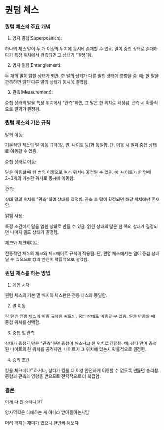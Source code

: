 # 퀀텀 체스

### 퀀텀 체스의 주요 개념

1. 양자 중첩(Superposition):

하나의 체스 말이 두 개 이상의 위치에 동시에 존재할 수 있음.
말이 중첩 상태로 존재하다가 특정 위치에서 관측되면 그 상태가 "결정"됨.

2. 양자 얽힘(Entanglement):

두 개의 말이 얽힌 상태가 되면, 한 말의 상태가 다른 말의 상태에 영향을 줌.
예: 한 말을 관측하면 얽힌 다른 말의 상태가 동시에 결정됨.

3. 관측(Measurement):

중첩 상태의 말을 특정 위치에서 "관측"하면, 그 말은 한 위치로 확정됨.
관측 시 확률적으로 결과가 결정됨.

### 퀀텀 체스의 기본 규칙

말의 이동:

기본적인 체스의 말 이동 규칙(킹, 퀸, 나이트 등)과 동일함.
단, 이동 시 말이 중첩 상태로 이동할 수 있음.

중첩 상태로 이동:

말을 이동할 때 한 번의 이동으로 여러 위치에 중첩될 수 있음.
예: 나이트가 한 턴에 2~3개의 가능한 위치로 동시에 이동함.

관측:

상대 말의 위치를 "관측"하여 상태를 결정함.
관측 후 말이 확정되면 해당 위치에만 존재함.

얽힘 사용:

특정 조건에서 말을 얽힌 상태로 만들 수 있음.
얽힌 상태의 말은 한 쪽의 상태가 결정되면 나머지 말도 상태가 결정됨.

체크와 체크메이트:

전통적인 체스의 체크와 체크메이트 규칙이 적용됨.
단, 퀀텀 체스에서는 말이 중첩 상태일 수 있으므로 킹의 안전이 확률적으로 결정됨.

### 퀀텀 체스를 하는 방법

1. 게임 시작

퀀텀 체스의 기본 말 배치와 체스판은 전통 체스와 동일함.

2. 말 이동

각 말은 전통 체스의 이동 규칙을 따르되, 중첩 상태로 이동할 수 있음.
말을 이동할 때 중첩 위치를 선택함.

3. 중첩 및 관측

상대가 중첩된 말을 "관측"하면 중첩이 해소되고 한 위치로 결정됨.
예: 상대 말이 중첩된 나이트의 한 위치를 공격하면, 나이트가 그 위치에 있는지 확률적으로 결정됨.

4. 승리 조건

킹을 체크메이트하거나, 상대가 킹을 더 이상 안전하게 이동할 수 없도록 만들면 승리함.
중첩과 관측의 영향을 받으므로 전략적으로 더 복잡함.

### 결론

이게 다 뭔 소리냐고?

양자역학은 이해하는 게 아니라 받아들이는거임

머리 깨지는 재미가 있으니 한번씩 해보자